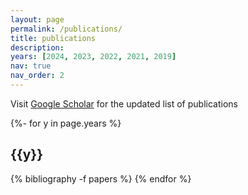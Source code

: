 ```yaml
---
layout: page
permalink: /publications/
title: publications
description: 
years: [2024, 2023, 2022, 2021, 2019]
nav: true
nav_order: 2
---
```

Visit [Google Scholar](https://scholar.google.com/citations?hl=en&user=GdK0RqkAAAAJ&view_op=list_works&sortby=pubdate) for the updated list of publications

<!-- _pages/publications.md -->
<div class="publications">

{%- for y in page.years %}
  <h2 class="year">{{y}}</h2>
  {% bibliography -f papers %}
{% endfor %}

</div>

